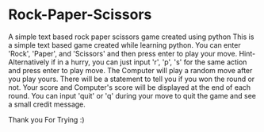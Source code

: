# Rock-Paper-Scissors
A simple text based rock paper scissors game created using python
This is a simple text based game created while learning python. You can enter 'Rock', 'Paper', and 'Scissors' and then press enter to play your move.
Hint- Alternatively if in a hurry, you can just input 'r', 'p', 's' for the same action and press enter to play move.
The Computer will play a random move after you play yours.
There will be a statement to tell you if you won the round or not.
Your score and Computer's score will be displayed at the end of each round.
You can input 'quit' or 'q' during your move to quit the game and see a small credit message.

Thank you For Trying :)
